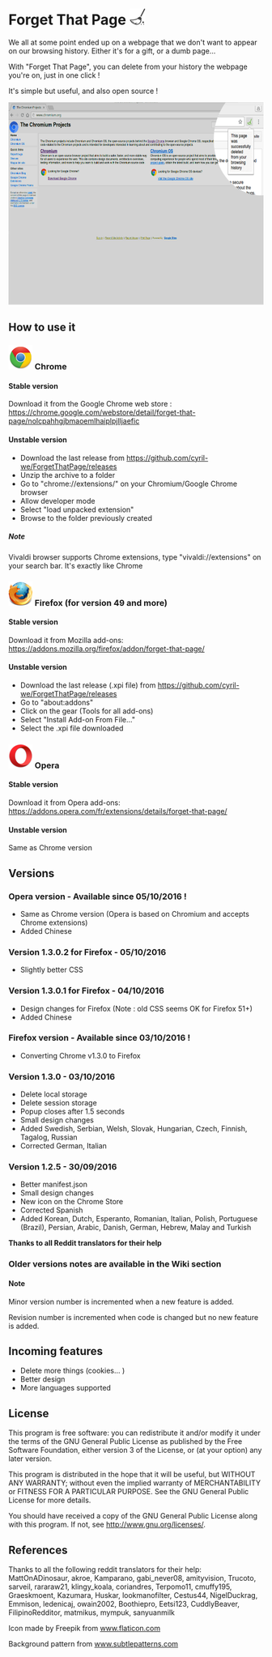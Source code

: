 # Forget That Page  <img src="chrome/img/icon/swipe32.png" />
We all at some point ended up on a webpage that we don't want to appear on our browsing history. Either it's for a gift, or a dumb page...

With "Forget That Page", you can delete from your history the webpage you're on, just in one click !

It's simple but useful, and also open source !

<img src=".images/forget-that-page-view.png" width="640" height="400"/>

## How to use it

### <img src=".images/Chrome_icon.png" /> Chrome
#### Stable version
Download it from the Google Chrome web store :
https://chrome.google.com/webstore/detail/forget-that-page/nolcpahhgjbmaoemlhaiplpjlljaefic

#### Unstable version
- Download the last release from https://github.com/cyril-we/ForgetThatPage/releases
- Unzip the archive to a folder
- Go to "chrome://extensions/" on your Chromium/Google Chrome browser
- Allow developer mode
- Select "load unpacked extension"
- Browse to the folder previously created

##### Note
Vivaldi browser supports Chrome extensions, type "vivaldi://extensions" on your search bar.
It's exactly like Chrome

### <img src=".images/Firefox_icon.png" /> Firefox (for version 49 and more)
#### Stable version
Download it from Mozilla add-ons:
https://addons.mozilla.org/firefox/addon/forget-that-page/

#### Unstable version
- Download the last release (.xpi file) from https://github.com/cyril-we/ForgetThatPage/releases
- Go to "about:addons"
- Click on the gear (Tools for all add-ons)
- Select "Install Add-on From File..."
- Select the .xpi file downloaded

### <img src=".images/Opera_icon.png" /> Opera
#### Stable version
Download it from Opera add-ons:
https://addons.opera.com/fr/extensions/details/forget-that-page/

#### Unstable version
Same as Chrome version

## Versions
### Opera version - Available since 05/10/2016 !
- Same as Chrome version (Opera is based on Chromium and accepts Chrome extensions)
- Added Chinese

### Version 1.3.0.2 for Firefox - 05/10/2016
- Slightly better CSS

### Version 1.3.0.1 for Firefox - 04/10/2016
- Design changes for Firefox (Note : old CSS seems OK for Firefox 51+)
- Added Chinese

### Firefox version - Available since 03/10/2016 !
- Converting Chrome v1.3.0 to Firefox

### Version 1.3.0 - 03/10/2016
- Delete local storage
- Delete session storage
- Popup closes after 1.5 seconds
- Small design changes
- Added Swedish, Serbian, Welsh, Slovak, Hungarian, Czech, Finnish, Tagalog, Russian
- Corrected German, Italian

### Version 1.2.5 - 30/09/2016
- Better manifest.json
- Small design changes
- New icon on the Chrome Store
- Corrected Spanish
- Added Korean, Dutch, Esperanto, Romanian, Italian, Polish,
Portuguese (Brazil), Persian, Arabic, Danish, German, Hebrew,
Malay and Turkish

<b> Thanks to all Reddit translators for their help</b>

### Older versions notes are available in the Wiki section

#### Note
Minor version number is incremented when a new feature is added.

Revision number is incremented when code is changed but no new feature is added.

## Incoming features
- Delete more things (cookies... )
- Better design
- More languages supported

## License
This program is free software: you can redistribute it and/or modify
it under the terms of the GNU General Public License as published by
the Free Software Foundation, either version 3 of the License, or
(at your option) any later version.

This program is distributed in the hope that it will be useful,
but WITHOUT ANY WARRANTY; without even the implied warranty of
MERCHANTABILITY or FITNESS FOR A PARTICULAR PURPOSE.  See the
GNU General Public License for more details.

You should have received a copy of the GNU General Public License
along with this program.  If not, see <http://www.gnu.org/licenses/>.

## References
Thanks to all the following reddit translators for their help:
MattOnADinosaur, akroe, Kamparano, gabi_never08, amityvision, Trucoto,
sarveil, rararaw21, klingy_koala, coriandres, Terpomo11, cmuffy195,
Graeskmoent, Kazumara, Huskar, lookmanofilter, Cestus44, NigelDuckrag,
Emmison, ledenicaj, owain2002, Boothiepro, Eetsi123, CuddlyBeaver,
FilipinoRedditor, matmikus, mympuk, sanyuanmilk

Icon made by Freepik from www.flaticon.com

Background pattern from www.subtlepatterns.com
